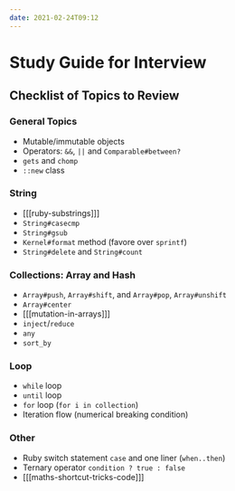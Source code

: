 ```yaml
---
date: 2021-02-24T09:12
---
```


# Study Guide for Interview

Checklist of Topics to Review
-----------------------------

### General Topics

- Mutable/immutable objects
- Operators: `&&`, `||` and `Comparable#between?`
- `gets` and `chomp`
- `::new` class

### String

- [[[ruby-substrings]]]
- `String#casecmp`
- `String#gsub`
- `Kernel#format` method (favore over `sprintf`)
- `String#delete` and `String#count`

### Collections: Array and Hash

- `Array#push`, `Array#shift`, and `Array#pop`, `Array#unshift`
- `Array#center`
- [[[mutation-in-arrays]]]
- `inject`/`reduce`
- `any`
- `sort_by`

### Loop

- `while` loop
- `until` loop
- `for` loop (`for i in collection`)
- Iteration flow (numerical breaking condition)

### Other

- Ruby switch statement `case` and one liner (`when..then`)
- Ternary operator `condition ? true : false`
- [[[maths-shortcut-tricks-code]]]
